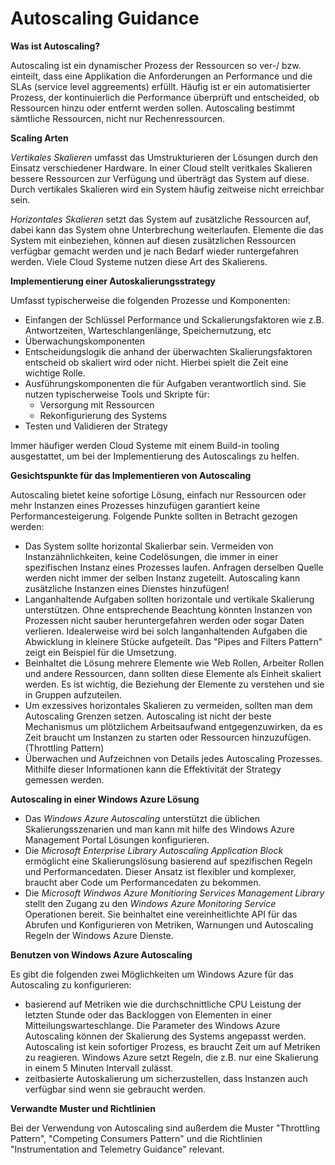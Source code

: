 # Autoscaling Guidance
**Was ist Autoscaling?**

Autoscaling ist ein dynamischer Prozess der Ressourcen so ver-/ bzw. einteilt, dass eine Applikation die Anforderungen an Performance und die SLAs (service level aggreements) erfüllt. Häufig ist er ein automatisierter Prozess, der kontinuierlich die Performance überprüft und entscheided, ob Ressourcen hinzu oder entfernt werden sollen. Autoscaling bestimmt sämtliche Ressourcen, nicht nur Rechenressourcen.

**Scaling Arten**

 *Vertikales Skalieren* umfasst das Umstrukturieren der Lösungen durch den Einsatz verschiedener Hardware. In einer Cloud stellt veritkales Skalieren bessere Ressourcen zur Verfügung und überträgt das System auf diese. Durch vertikales Skalieren wird ein System häufig zeitweise nicht erreichbar sein.

 *Horizontales Skalieren* setzt das System auf zusätzliche Ressourcen auf, dabei kann das System ohne Unterbrechung weiterlaufen. Elemente die das System mit einbeziehen, können auf diesen zusätzlichen Ressourcen verfügbar gemacht werden und je nach Bedarf wieder runtergefahren werden. Viele Cloud Systeme nutzen diese Art des Skalierens.
 
 **Implementierung einer Autoskalierungsstrategy**
 
 Umfasst typischerweise die folgenden Prozesse und Komponenten:
 
 - Einfangen der Schlüssel Performance und Sckalierungsfaktoren wie z.B. Antwortzeiten, Warteschlangenlänge, Speichernutzung, etc
 - Überwachungskomponenten
 - Entscheidungslogik die anhand der überwachten Skalierungsfaktoren entscheid ob skaliert wird oder nicht. Hierbei spielt die Zeit eine wichtige Rolle.
 - Ausführungskomponenten die für Aufgaben verantwortlich sind. Sie nutzen typischerweise Tools und Skripte für:
     - Versorgung mit Ressourcen
     - Rekonfigurierung des Systems
 - Testen und Validieren der Strategy

Immer häufiger werden Cloud Systeme mit einem Build-in tooling ausgestattet, um bei der Implementierung des Autoscalings zu helfen. 

**Gesichtspunkte für das Implementieren von Autoscaling**

Autoscaling bietet keine sofortige Lösung, einfach nur Ressourcen oder mehr Instanzen eines Prozesses hinzufügen garantiert keine Performancesteigerung. Folgende Punkte sollten in Betracht gezogen werden:

- Das System sollte horizontal Skalierbar sein. Vermeiden von Instanzähnlichkeiten, keine Codelösungen, die immer in einer spezifischen Instanz eines Prozesses laufen. Anfragen derselben Quelle werden nicht immer der selben Instanz zugeteilt. Autoscaling kann zusätzliche Instanzen eines Dienstes hinzufügen! 
- Langanhaltende Aufgaben sollten horizontale und vertikale Skalierung unterstützen. Ohne entsprechende Beachtung könnten Instanzen von Prozessen nicht sauber heruntergefahren werden oder sogar Daten verlieren. Idealerweise wird bei solch langanhaltenden Aufgaben die Abwicklung in kleinere Stücke aufgeteilt. Das "Pipes and Filters Pattern" zeigt ein Beispiel für die Umsetzung. 
- Beinhaltet die Lösung mehrere Elemente wie Web Rollen, Arbeiter Rollen und andere Ressourcen, dann sollten diese Elemente als Einheit skaliert werden. Es ist wichtig, die Beziehung der Elemente zu verstehen und sie in Gruppen aufzuteilen.
- Um exzessives horizontales Skalieren zu vermeiden, sollten man dem Autoscaling Grenzen setzen. Autoscaling ist nicht der beste Mechanismus um plötzlichem Arbeitsaufwand entgegenzuwirken, da es Zeit braucht um Instanzen zu starten oder Ressourcen hinzuzufügen. (Throttling Pattern)
- Überwachen und Aufzeichnen von Details jedes Autoscaling Prozesses. Mithilfe dieser Informationen kann die Effektivität der Strategy gemessen werden.

**Autoscaling in einer Windows Azure Lösung**

- Das *Windows Azure Autoscaling* unterstützt die üblichen Skalierungsszenarien und man kann mit hilfe des Windows Azure Management Portal Lösungen konfigurieren.
- Die *Microsoft Enterprise Library Autoscaling Application Block* ermöglicht eine Skalierungslösung basierend auf spezifischen Regeln und Performancedaten. Dieser Ansatz ist flexibler und komplexer, braucht aber Code um Performancedaten zu bekommen.
- Die *Microsoft Windwos Azure Monitioring Services Management Library* stellt den Zugang zu den *Windows Azure Monitoring Service* Operationen bereit. Sie beinhaltet eine vereinheitlichte API für das Abrufen und Konfigurieren von Metriken, Warnungen und Autoscaling Regeln der Windows Azure Dienste.

**Benutzen von Windows Azure Autoscaling**

Es gibt die folgenden zwei Möglichkeiten um Windows Azure für das Autoscaling zu konfigurieren:
- basierend auf Metriken wie die durchschnittliche CPU Leistung der letzten Stunde oder das Backloggen von Elementen in einer Mitteilungswarteschlange. Die Parameter des Windows Azure Autoscaling können der Skalierung des Systems angepasst werden. Autoscaling ist kein sofortiger Prozess, es braucht Zeit um auf Metriken zu reagieren. Windows Azure setzt Regeln, die z.B. nur eine Skalierung in einem 5 Minuten Intervall zulässt.
- zeitbasierte Autoskalierung um sicherzustellen, dass Instanzen auch verfügbar sind wenn sie gebraucht werden.

**Verwandte Muster und Richtlinien**

Bei der Verwendung von Autoscaling sind außerdem die Muster "Throttling Pattern", "Competing Consumers Pattern" und die Richtlinien "Instrumentation and Telemetry Guidance" relevant.
